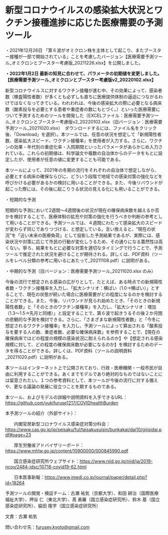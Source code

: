 # 新型コロナウイルスの感染拡大状況とワクチン接種進捗に応じた医療需要の予測ツール


・2021年12月26日
「第６波がオミクロン株を主体として起こり、またブースター接種が一部で開始されている」ことを考慮したバージョン【医療需要予測ツール_オミクロンとブースター考慮版_20211226.xlsx】を公開しました。

**・2022年1月2日
最新の知見に合わせて、パラメータの初期値を変更しました。【医療需要予測ツール_オミクロンとブースター考慮版v2_20220102.xlsx】**

新型コロナウイルスに対するワクチン接種が進む中、その効果によって、感染者数（検査陽性者数）が多くとも必ずしも直ちに医療提供体制の逼迫につながるわけではなくなってきている。われわれは、今後の感染拡大の際に必要となる病床数（酸素投与を必要とする患者や重症者の数にもとづく。）といった医療需要について予測するためのツールを開発した（EXCELファイル：医療需要予測ツール_オミクロンとブースター考慮版v2_20220102.xlsx（旧バージョン：医療需要予測ツール_20211020.xlsx）　ダウンロードするには、ファイル名をクリック後、「Download」を選択）。本ツールでは、任意の状況を想定して「新規陽性者数、感染拡大スピード、ワクチン接種率」を使用者が入力する。さらに、ワクチンの効果・年代別の重症化率・入院期間といったパラメータがあらかじめ入力されている。これらの初期値は、科学論文や複数の自治体からのデータをもとに設定したが、使用者が任意の値に変更することも可能である。

本ツールによって、2021年の冬期の流行をそれぞれの自治体で想定しながら、必要とする病床の確保ならびに、どういう段階で地域での感染対策の強化などを呼びかける必要があるかの検討に用いることができる。また、今後リバウンドが起こった際には、その後に起こりうる状況の見える化にも用いることができる。


・短期的な予測

短期的な予測において2週間～4週間後の状況が現在の確保病床数を越えるか否かを検討することで、医療体制の拡充や対策の強化を行うべきか判断の参考として用いることができる。予測ツールでは、４週間にわたって感染拡大のスピードが変わらず同じでありつづける、と想定している。言い換えると、“現在の状況”を「近い未来の医療負荷」として投影した予測結果であるが、実際には、感染状況や対策に応じて市民の行動が変化しうるため、その通りになる蓋然性は高くない。寧ろ、結果をもとに必要な対策を適切なタイミングで行うことで、予測ツールで推定された状況を避けることが期待される。詳しくは、PDF資料（ツールをレベル分類の参考に用いるにあたって_20211108.pdf）に説明がある。

・中期的な予測（旧バージョン：医療需要予測ツール_20211020.xlsx のみ）

今後の流行で想定される感染の広がりとして、たとえば、ある時点での新規陽性者数・ワクチン接種率を入力し、「拡大シナリオ：横ばい（1.0→横ばい）」とすることで、現在の状態が続いた場合に医療需要がどの程度になるのかを検討することができる。また、今後、リバウンドが見られ始めたとき、「そのときの新規陽性者数」と「そのときのワクチン接種率」を入力し、「拡大シナリオ：増加（1.3～1.5→先月と同様）」と設定することで、第６波で起きうるその後２か月間の悲観的な予測を検討できる。さらに、「さまざまな新規陽性者数」と「今冬に想定されるワクチン接種率」を入力し、予測ツールによって算出される「酸素投与を要する人の数、重症者数、必要な確保病床数」を参照することで、【現在の確保病床ではどの程度の規模の感染状況に耐えられるのか】や【想定される感染規模に対して、どの程度の確保病床数が必要になるのか】を検討するためのデータを得ることができる。詳しくは、PDF資料（ツールの説明資料_20211020.pdf）に説明がある。


本ツールはインターネット上で公開されており、行政・医療機関・一般市民が自由に利用することができる。あくまでモデルであり絶対的なものではないことには留意されたい。１つの参考資料として、本ツールが今後の流行に対する備えや、更なる議論の発展に役立つことを期するものである。


本ツール、およびモデルの詳細や説明資料を入手できるURL：
https://github.com/yukifuruse1217/COVIDhealthBurden


本予測ツールの紹介（外部サイト）：

　　内閣官房新型コロナウイルス感染症対策分科会：https://www.cas.go.jp/jp/seisaku/ful/taisakusuisin/bunkakai/dai10/gijisidai.pdf#page=23
  
　　厚生労働省アドバイザリーボード：https://www.mhlw.go.jp/content/10900000/000845990.pdf

　　国立感染症研究所ウェブサイト：https://www.niid.go.jp/niid/ja/2019-ncov/2484-idsc/10718-covid19-62.html

　　日本医事新報：https://www.jmedj.co.jp/journal/paper/detail.php?id=18264

予測ツールの開発・検証チーム：古瀬 祐気（京都大学）、和田 耕治（国際医療福祉大学）、押谷 仁（東北大学）、髙 勇羅（国立感染症研究所）、鈴木 基（国立感染症研究所）、脇田 隆字（国立感染症研究所）

文責：古瀬 祐気

問い合わせ先：furusey.kyoto@gmail.com
